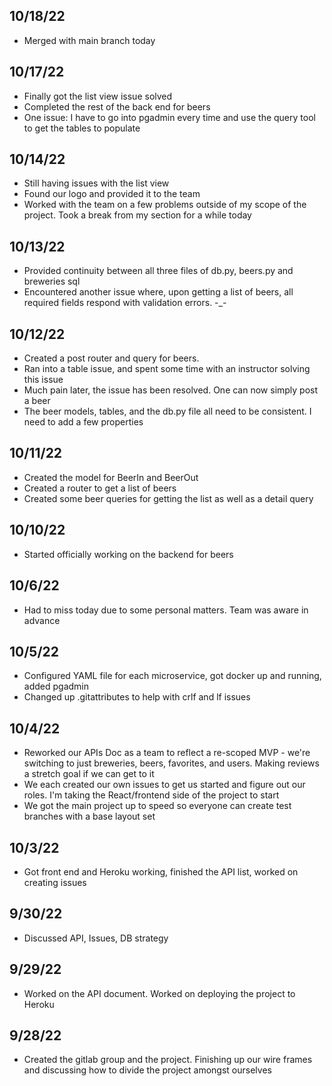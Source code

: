 ## 10/18/22
* Merged with main branch today

## 10/17/22
* Finally got the list view issue solved
* Completed the rest of the back end for beers
* One issue: I have to go into pgadmin every time and use the query tool to get the tables to populate

## 10/14/22
* Still having issues with the list view
* Found our logo and provided it to the team
* Worked with the team on a few problems outside of my scope of the project. Took a break from my section for a while today

## 10/13/22
* Provided continuity between all three files of db.py, beers.py and breweries sql
* Encountered another issue where, upon getting a list of beers, all required fields respond with validation errors. -_-

## 10/12/22
* Created a post router and query for beers.
* Ran into a table issue, and spent some time with an instructor solving this issue
* Much pain later, the issue has been resolved. One can now simply post a beer
* The beer models, tables, and the db.py file all need to be consistent. I need to add a few properties

## 10/11/22
* Created the model for BeerIn and BeerOut
* Created a router to get a list of beers
* Created some beer queries for getting the list as well as a detail query

## 10/10/22
* Started officially working on the backend for beers

## 10/6/22
* Had to miss today due to some personal matters. Team was aware in advance

## 10/5/22
* Configured YAML file for each microservice, got docker up and running, added pgadmin
* Changed up .gitattributes to help with crlf and lf issues


## 10/4/22
* Reworked our APIs Doc as a team to reflect a re-scoped MVP - we're switching to just breweries, beers, favorites, and users. Making reviews a stretch goal if we can get to it
* We each created our own issues to get us started and figure out our roles. I'm taking the React/frontend side of the project to start
* We got the main project up to speed so everyone can create test branches with a base layout set

## 10/3/22
* Got front end and Heroku working, finished the API list, worked on creating issues

## 9/30/22
* Discussed API, Issues, DB strategy

## 9/29/22
* Worked on the API document. Worked on deploying the project to Heroku

## 9/28/22
* Created the gitlab group and the project. Finishing up our wire frames and discussing how to divide the project amongst ourselves